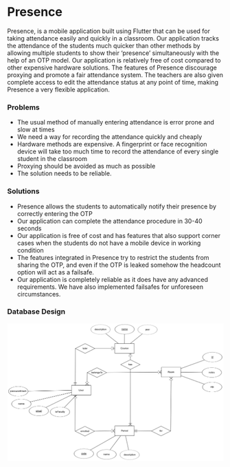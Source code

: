 # Presence

Presence, is a mobile application built using Flutter that can be used for taking attendance easily and quickly in a classroom. Our application tracks the attendance of the students much quicker than other methods by allowing multiple students to show their ‘presence’ simultaneously with the help of an OTP model. Our application is relatively free of cost compared to other expensive hardware solutions. The features of Presence discourage proxying and promote a fair attendance system. The teachers are also given complete access to edit the attendance status at any point of time, making Presence a very flexible application.

### Problems
- The usual method of manually entering attendance is error prone and slow at times
- We need a way for recording the attendance quickly and cheaply
- Hardware methods are expensive. A fingerprint or face recognition device will take too much time to record the attendance of every single student in the classroom
- Proxying should be avoided as much as possible
- The solution needs to be reliable.

### Solutions
- Presence allows the students to automatically notify their presence by correctly entering the OTP
- Our application can complete the attendance procedure in 30-40 seconds
- Our application is free of cost and has features that also support corner cases when the students do not have a mobile device in working condition
- The features integrated in Presence try to restrict the students from sharing the OTP, and even if the OTP is leaked somehow the headcount option will act as a failsafe.
- Our application is completely reliable as it does have any advanced requirements. We have also implemented failsafes for unforeseen circumstances.

### Database Design
![DB Designs](/images/db.png)
